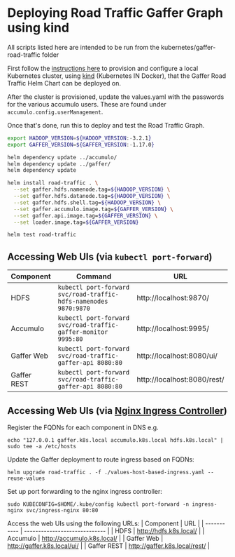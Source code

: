# Deploying Road Traffic Gaffer Graph using kind
All scripts listed here are intended to be run from the kubernetes/gaffer-road-traffic folder

First follow the [instructions here](../../docs/kind-deployment.md) to provision and configure a local Kubernetes cluster, using [kind](https://kind.sigs.k8s.io/) (Kubernetes IN Docker), that the Gaffer Road Traffic Helm Chart can be deployed on.

After the cluster is provisioned, update the values.yaml with the passwords for the various accumulo users. These are found under `accumulo.config.userManagement`.

Once that's done, run this to deploy and test the Road Traffic Graph. 
```bash
export HADOOP_VERSION=${HADOOP_VERSION:-3.2.1}
export GAFFER_VERSION=${GAFFER_VERSION:-1.17.0}

helm dependency update ../accumulo/
helm dependency update ../gaffer/
helm dependency update

helm install road-traffic . \
  --set gaffer.hdfs.namenode.tag=${HADOOP_VERSION} \
  --set gaffer.hdfs.datanode.tag=${HADOOP_VERSION} \
  --set gaffer.hdfs.shell.tag=${HADOOP_VERSION} \
  --set gaffer.accumulo.image.tag=${GAFFER_VERSION} \
  --set gaffer.api.image.tag=${GAFFER_VERSION} \
  --set loader.image.tag=${GAFFER_VERSION}

helm test road-traffic
```


## Accessing Web UIs (via `kubectl port-forward`)

| Component   | Command                                                          | URL                         |
| ----------- | ---------------------------------------------------------------- | --------------------------- |
| HDFS        | `kubectl port-forward svc/road-traffic-hdfs-namenodes 9870:9870` | http://localhost:9870/      |
| Accumulo    | `kubectl port-forward svc/road-traffic-gaffer-monitor 9995:80`   | http://localhost:9995/      |
| Gaffer Web  | `kubectl port-forward svc/road-traffic-gaffer-api 8080:80`       | http://localhost:8080/ui/   |
| Gaffer REST | `kubectl port-forward svc/road-traffic-gaffer-api 8080:80`       | http://localhost:8080/rest/ |


## Accessing Web UIs (via [Nginx Ingress Controller](https://github.com/kubernetes/ingress-nginx))

Register the FQDNs for each component in DNS e.g.
```
echo "127.0.0.1 gaffer.k8s.local accumulo.k8s.local hdfs.k8s.local" | sudo tee -a /etc/hosts
```

Update the Gaffer deployment to route ingress based on FQDNs:
```
helm upgrade road-traffic . -f ./values-host-based-ingress.yaml --reuse-values
```

Set up port forwarding to the nginx ingress controller:
```
sudo KUBECONFIG=$HOME/.kube/config kubectl port-forward -n ingress-nginx svc/ingress-nginx 80:80
```

Access the web UIs using the following URLs:
| Component   | URL                           |
| ----------- | ----------------------------- |
| HDFS        | http://hdfs.k8s.local/        |
| Accumulo    | http://accumulo.k8s.local/    |
| Gaffer Web  | http://gaffer.k8s.local/ui/   |
| Gaffer REST | http://gaffer.k8s.local/rest/ |
